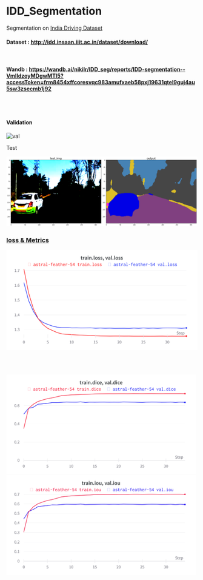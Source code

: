 # IDD_Segmentation
Segmentation on [India Driving Dataset](http://idd.insaan.iiit.ac.in/)

#### Dataset : http://idd.insaan.iiit.ac.in/dataset/download/
<br />

#### Wandb : https://wandb.ai/nikilr/IDD_seg/reports/IDD-segmentation--VmlldzoyMDgwMTI5?accessToken=frm8454xffcoresvqc983amufxaeb58pxj19631qtel9guj4au5sw3zsecmb1j92
<br />
<br />

#### Validation

![val](https://user-images.githubusercontent.com/64360057/170691870-16cf335b-5279-4f52-a010-7e1ed7a28ef0.png)

Test

![test](https://github.com/nikhilreddybilla28/IDD_segmentation/blob/main/preds/test.png?raw=true)

### [loss & Metrics](https://wandb.ai/nikilr/IDD_seg/reports/IDD-segmentation--VmlldzoyMDgwMTI5?accessToken=frm8454xffcoresvqc983amufxaeb58pxj19631qtel9guj4au5sw3zsecmb1j92)

<p align="left">
  <img src="https://github.com/nikhilreddybilla28/IDD_segmentation/blob/main/metrics/loss.png?raw=true" width="600" title="Loss">
 </p>

<br />
<br />

 <p align="left">
  <img src="https://github.com/nikhilreddybilla28/IDD_segmentation/blob/main/metrics/dice.png?raw=true" width="500" alt="Dice_Score">
  <img src="https://github.com/nikhilreddybilla28/IDD_segmentation/blob/main/metrics/iou.png?raw=true" width="500" alt="IOU/Jaccard_score">
</p>
